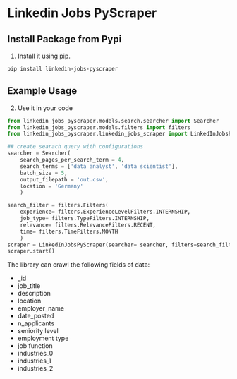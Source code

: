 # Linkedin Jobs PyScraper

## Install Package from Pypi
1. Install it using pip.
```bash
pip install linkedin-jobs-pyscraper
```
## Example Usage
2. Use it in your code
```python
from linkedin_jobs_pyscraper.models.search.searcher import Searcher
from linkedin_jobs_pyscraper.models.filters import filters
from linkedin_jobs_pyscraper.linkedin_jobs_scraper import LinkedInJobsPyScraper

## create searach query with configurations
searcher = Searcher(
    search_pages_per_search_term = 4,
    search_terms = ['data analyst', 'data scientist'],
    batch_size = 5,
    output_filepath = 'out.csv',
    location = 'Germany'
    )

search_filter = filters.Filters(
    experience= filters.ExperienceLevelFilters.INTERNSHIP,
    job_type= filters.TypeFilters.INTERNSHIP,
    relevance= filters.RelevanceFilters.RECENT,
    time= filters.TimeFilters.MONTH
    )
scraper = LinkedInJobsPyScraper(searcher= searcher, filters=search_filter) 
scraper.start()
```

The library can crawl the following fields of data:
* _id	
* job_title	
* description	
* location	
* employer_name	
* date_posted	
* n_applicants	
* seniority level	
* employment type	
* job function	
* industries_0	
* industries_1	
* industries_2
